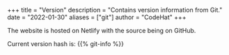 +++
title = "Version"
description = "Contains version information from Git."
date = "2022-01-30"
aliases = ["git"]
author = "CodeHat"
+++

The website is hosted on Netlify with the source being on GitHub.

Current version hash is: {{% git-info %}}